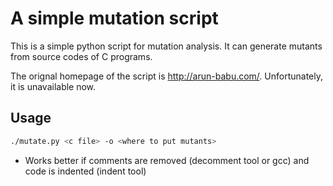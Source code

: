 A simple mutation script
==========================
This is a simple python script for 
mutation analysis. It can generate mutants
from source codes of C programs.

The orignal homepage of the script is 
http://arun-babu.com/. Unfortunately, 
it is unavailable now.


Usage
------------
```bash
./mutate.py <c file> -o <where to put mutants>
```

* Works better if comments are removed (decomment tool or gcc) and code is indented (indent tool)
